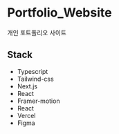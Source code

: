 # Portfolio_Website
개인 포트폴리오 사이트

## Stack
- Typescript
- Tailwind-css
- Next.js
- React
- Framer-motion
- React
- Vercel
- Figma
